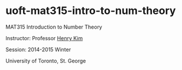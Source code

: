 # uoft-mat315-intro-to-num-theory

MAT315 Introduction to Number Theory

Instructor: Professor [Henry Kim](http://www.math.toronto.edu/henrykim/henrykim.html)

Session: 2014-2015 Winter

University of Toronto, St. George
